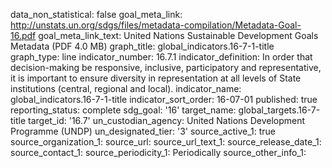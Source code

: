 data_non_statistical: false
goal_meta_link: http://unstats.un.org/sdgs/files/metadata-compilation/Metadata-Goal-16.pdf
goal_meta_link_text: United Nations Sustainable Development Goals Metadata (PDF 4.0
  MB)
graph_title: global_indicators.16-7-1-title
graph_type: line
indicator_number: 16.7.1
indicator_definition: In order that decision-making be responsive, inclusive, participatory
  and representative, it is important to ensure diversity in representation at all
  levels of State institutions (central, regional and local).
indicator_name: global_indicators.16-7-1-title
indicator_sort_order: 16-07-01
published: true
reporting_status: complete
sdg_goal: '16'
target_name: global_targets.16-7-title
target_id: '16.7'
un_custodian_agency: United Nations Development Programme (UNDP)
un_designated_tier: '3'
source_active_1: true
source_organization_1: 
source_url: 
source_url_text_1: 
source_release_date_1: 
source_contact_1: 
source_periodicity_1: Periodically
source_other_info_1: 